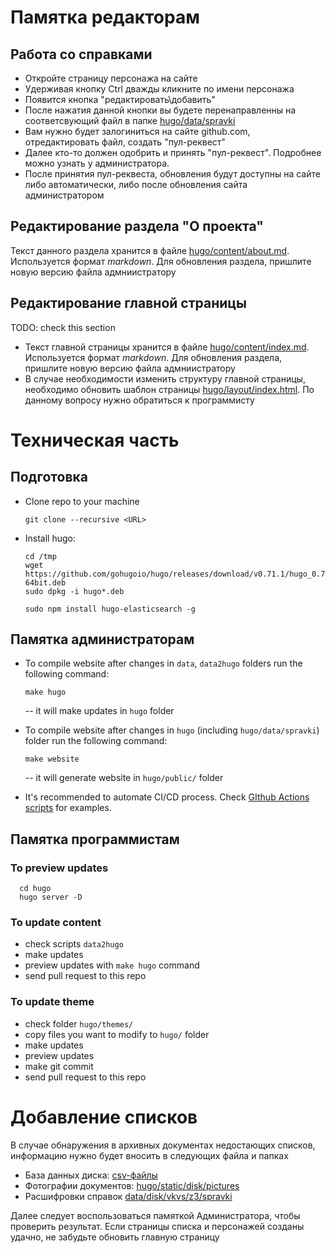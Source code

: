 # Памятка редакторам

## Работа со справками
* Откройте страницу персонажа на сайте
* Удерживая кнопку Ctrl дважды кликните по имени персонажа
* Появится кнопка "редактировать\добавить"
* После нажатия данной кнопки вы будете перенаправленны на соответсвующий файл в папке [hugo/data/spravki](hugo/data/spravki)
* Вам нужно будет залогиниться на сайте github.com, отредактировать файл, создать "пул-реквест"
* Далее кто-то должен одобрить и принять "пул-реквест". Подробнее можно узнать у администратора.
* После принятия пул-реквеста, обновления будут доступны на сайте либо автоматически, либо после обновления сайта администратором


## Редактирование раздела "О проекта"

Текст данного раздела хранится в файле [hugo/content/about.md](hugo/content/about.md). Используется формат *markdown*. Для обновления раздела, пришлите новую версию файла адмниистратору

## Редактирование главной страницы
TODO: check this section

* Текст главной страницы хранится в файле [hugo/content/index.md](hugo/content/index.md). Используется формат *markdown*. Для обновления раздела, пришлите новую версию файла адмниистратору
* В случае необходимости изменить структуру главной страницы, необходимо обновить шаблон страницы [hugo/layout/index.html](hugo/layout/index.html). По данному вопросу нужно обратиться к программисту


# Техническая часть

## Подготовка

* Clone repo to your machine

      git clone --recursive <URL>

* Install hugo:

      cd /tmp
      wget https://github.com/gohugoio/hugo/releases/download/v0.71.1/hugo_0.71.1_Linux-64bit.deb
      sudo dpkg -i hugo*.deb

      sudo npm install hugo-elasticsearch -g

## Памятка администраторам

* To compile website after changes in ``data``, ``data2hugo`` folders run the following command:

      make hugo

  -- it will make updates in ``hugo`` folder
* To compile website after changes in ``hugo`` (including ``hugo/data/spravki``) folder run the following command:

      make website

  -- it will generate website in ``hugo/public/`` folder
  
* It's recommended to automate CI/CD process. Check [GIthub Actions scripts](.github/workflows/) for examples.
## Памятка программистам

### To preview updates

      cd hugo
      hugo server -D

### To update content

* check scripts ``data2hugo``
* make updates
* preview updates with `make hugo` command
* send pull request to this repo


### To update theme

* check folder ``hugo/themes/``
* copy files you want to modify to `hugo/` folder
* make updates
* preview updates
* make git commit
* send pull request to this repo

# Добавление списков

В случае обнаружения в архивных документах недостающих списков, информацию нужно будет вносить в следующих файла и папках

* База данных диска: [csv-файлы](data/db/tables)
* Фотографии документов: [hugo/static/disk/pictures](hugo/static/disk/pictures)
* Расшифровки справок [data/disk/vkvs/z3/spravki](data/disk/vkvs/z3/spravki)

Далее следует воспользоваться памяткой Администратора, чтобы проверить результат. Если страницы списка и персонажей созданы удачно, не забудьте обновить главную страницу

